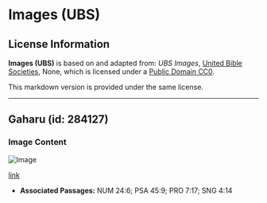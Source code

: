 # Images (UBS)

## License Information

**Images (UBS)** is based on and adapted from: _UBS Images_, [United Bible Societies](https://unitedbiblesocieties.org/), None, which is licensed under a [Public Domain CC0](https://creativecommons.org/public-domain/cc0/).

This markdown version is provided under the same license.



--------------------------------

## Gaharu (id: 284127)

### Image Content

![Image](https://cdn.aquifer.bible/aquifer-content/resources/Media/WEB-0015_agarwood.jpg)

[link](https://cdn.aquifer.bible/aquifer-content/resources/Media/WEB-0015_agarwood.jpg)

* **Associated Passages:** NUM 24:6; PSA 45:9; PRO 7:17; SNG 4:14

